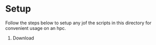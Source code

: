 # Setup
Follow the steps below to setup any jof the scripts in this directory for convenient usage on an hpc.

1. Download <script>.py and put it somewhere on the hpc system (e.g. ~/scripts)
2. Run `chmod +x /path/to/script.py`
3. Add alias `asub="/path/to/script.py"` to your ~/.bashrc script
4. Log out and back in for the alias to take effect

Now you can submit using `asub model.acf` and it will recognize the `NTHREADS` setting in the .adm file and 
set the ncpus accordingly in the slurm script.


# Scripts
## slurm.py
Submit an ACF file to the cluster using SLURM

### Usage
```
asub.py <acf_file> [options]
positional arguments:
  acf_file              Path to the ACF file

optional arguments:
  -h, --help            show this help message and exit
  --acar                Use acar solver
  --mins MINS           Number of minutes for job execution (default: 120)
```  
### Notes
- This will recognize the following:
    * The .adm file from the .acf file
    * The NTHREADS option in the .adm file

> [!CAUTION]
> slurm.py uses the `FILE` command at the top of the acf file to determine the name of the adm file.
> This will **FAIL** if you provide additional arguments to the `FILE` command (e.g `FILE/MODEL=name, OUTPUT=name_out`) 
